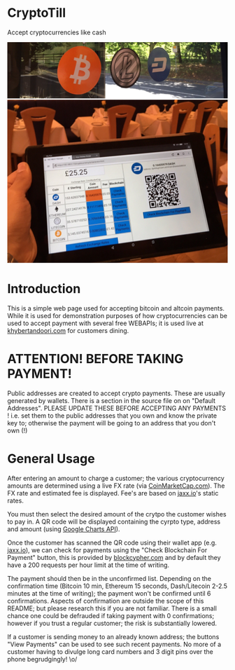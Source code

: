 # CryptoTill
Accept cryptocurrencies like cash

![AcceptCryptos](https://github.com/EMRahman/CryptoTill/blob/master/Images/AcceptCryptos.jpeg)

Introduction
============
This is a simple web page used for accepting bitcoin and altcoin payments.
While it is used for demonstration purposes of how cryptocurrencies can
be used to accept payment with several free WEBAPIs; it is used live at
[khybertandoori.com](https://khybertandoori.com) for customers dining.

ATTENTION! BEFORE TAKING PAYMENT!
===========================================================
Public addresses are created to accept crypto payments.
These are usually generated by wallets.
There is a section in the source file on on "Default Addresses".
PLEASE UPDATE THESE BEFORE ACCEPTING ANY PAYMENTS !
i.e. set them to the public addresses that you own and
know the private key to; otherwise the payment will be going
to an address that you don't own (!)

General Usage
==============
After entering an amount to charge a customer; the various cryptocurrency
amounts are determined using a live FX rate (via [CoinMarketCap.com](http://CoinMarketCap.com)). The
FX rate and estimated fee is displayed. Fee's are based on [jaxx.io](http://jaxx.io)'s
static rates.

You must then select the desired amount of the crytpo the customer wishes
to pay in. A QR code will be displayed containing the cyrpto type, address
and amount (using [Google Charts API](https://developers.google.com/chart/infographics/docs/qr_codes)).

Once the customer has scanned the QR code using their wallet app (e.g. [jaxx.io](http://jaxx.io)),
we can check for payments using the "Check Blockchain For Payment" button, this
is provided by [blockcypher.com](http://blockcypher.com) and by default they have a 200 requests per hour limit
at the time of writing.

The payment should then be in the unconfirmed list. Depending on the confirmation
time (Bitcoin 10 min, Ethereum 15 seconds, Dash/Litecoin 2-2.5 minutes at the time
of writing); the payment won't be confirmed until 6 confirmations. Aspects of
confirmation are outside the scope of this README; but please research this if
you are not familiar. There is a small chance one could be defrauded if taking
payment with 0 confirmations; however if you trust a regular customer; the risk
is substantially lowered.

If a customer is sending money to an already known address; the buttons
"View Payments" can be used to see such recent payments. No more of a customer
having to divulge long card numbers and 3 digit pins over the phone begrudgingly! \o/
